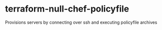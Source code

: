 # terraform-null-chef-policyfile
Provisions servers by connecting over ssh and executing policyfile archives
